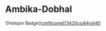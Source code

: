 # Ambika-Dobhal

![Holopin Badge]([cm1ticpmd73420cju84rolj45](https://assets.holopin.io/hf2024levels/level0-sloth-code-0-0-0-0.webp)

